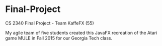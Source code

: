 # Final-Project
CS 2340 Final Project - Team KaffeFX (55)

My agile team of five students created this JavaFX recreation of the Atari game MULE in Fall 2015 for our Georgia Tech class.
